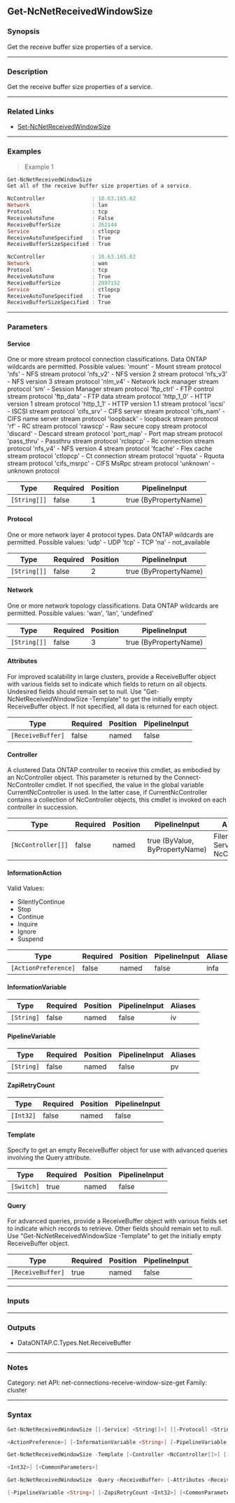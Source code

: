 Get-NcNetReceivedWindowSize
---------------------------

### Synopsis
Get the receive buffer size properties of a service.

---

### Description

Get the receive buffer size properties of a service.

---

### Related Links
* [Set-NcNetReceivedWindowSize](Set-NcNetReceivedWindowSize)

---

### Examples
> Example 1

```PowerShell
Get-NcNetReceivedWindowSize
Get all of the receive buffer size properties of a service.

NcController               : 10.63.165.62
Network                    : lan
Protocol                   : tcp
ReceiveAutoTune            : False
ReceiveBufferSize          : 262144
Service                    : ctlopcp
ReceiveAutoTuneSpecified   : True
ReceiveBufferSizeSpecified : True

NcController               : 10.63.165.62
Network                    : wan
Protocol                   : tcp
ReceiveAutoTune            : True
ReceiveBufferSize          : 2097152
Service                    : ctlopcp
ReceiveAutoTuneSpecified   : True
ReceiveBufferSizeSpecified : True

```

---

### Parameters
#### **Service**
One or more stream protocol connection classifications.  Data ONTAP wildcards are permitted.
Possible values: 
'mount'          - Mount stream protocol
'nfs'            - NFS stream protocol
'nfs_v2'         - NFS version 2 stream protocol
'nfs_v3'         - NFS version 3 stream protocol
'nlm_v4'         - Network lock manager stream protocol
'sm'             - Session Manager stream protocol
'ftp_ctrl'       - FTP control stream protocol
'ftp_data'       - FTP data stream protocol
'http_1_0'       - HTTP version 1 stream protocol
'http_1_1'       - HTTP version 1.1 stream protocol
'iscsi'          - ISCSI stream protocol
'cifs_srv'       - CIFS server stream protocol
'cifs_nam'       - CIFS name server stream protocol
'loopback'       - loopback stream protocol
'rf'             - RC stream protocol
'rawscp'         - Raw secure copy stream protocol
'discard'        - Descard stream protocol
'port_map'       - Port map stream protocol
'pass_thru'      - Passthru stream protocol
'rclopcp'        - Rc connection stream protocol
'nfs_v4'         - NFS version 4 stream protocol
'fcache'         - Flex cache stream protocol
'ctlopcp'        - Ct connection stream protocol
'rquota'         - Rquota stream protocol
'cifs_msrpc'     - CIFS MsRpc stream protocol
'unknown'        - unknown protocol

|Type        |Required|Position|PipelineInput        |
|------------|--------|--------|---------------------|
|`[String[]]`|false   |1       |true (ByPropertyName)|

#### **Protocol**
One or more network layer 4 protocol types.  Data ONTAP wildcards are permitted.
Possible values: 
'udp'  - UDP
'tcp'  - TCP
'na'   - not_available

|Type        |Required|Position|PipelineInput        |
|------------|--------|--------|---------------------|
|`[String[]]`|false   |2       |true (ByPropertyName)|

#### **Network**
One or more network topology classifications.  Data ONTAP wildcards are permitted.
Possible values: 'wan', 'lan', 'undefined'

|Type        |Required|Position|PipelineInput        |
|------------|--------|--------|---------------------|
|`[String[]]`|false   |3       |true (ByPropertyName)|

#### **Attributes**
For improved scalability in large clusters, provide a ReceiveBuffer object with various fields set to indicate which fields to return on all objects.  Undesired fields should remain set to null.  Use "Get-NcNetReceivedWindowSize -Template" to get the initially empty ReceiveBuffer object.  If not specified, all data is returned for each object.

|Type             |Required|Position|PipelineInput|
|-----------------|--------|--------|-------------|
|`[ReceiveBuffer]`|false   |named   |false        |

#### **Controller**
A clustered Data ONTAP controller to receive this cmdlet, as embodied by an NcController object.  This parameter is returned by the Connect-NcController cmdlet.  If not specified, the value in the global variable CurrentNcController is used.  In the latter case, if CurrentNcController contains a collection of NcController objects, this cmdlet is invoked on each controller in succession.

|Type              |Required|Position|PipelineInput                 |Aliases                          |
|------------------|--------|--------|------------------------------|---------------------------------|
|`[NcController[]]`|false   |named   |true (ByValue, ByPropertyName)|Filer<br/>Server<br/>NcController|

#### **InformationAction**

Valid Values:

* SilentlyContinue
* Stop
* Continue
* Inquire
* Ignore
* Suspend

|Type                |Required|Position|PipelineInput|Aliases|
|--------------------|--------|--------|-------------|-------|
|`[ActionPreference]`|false   |named   |false        |infa   |

#### **InformationVariable**

|Type      |Required|Position|PipelineInput|Aliases|
|----------|--------|--------|-------------|-------|
|`[String]`|false   |named   |false        |iv     |

#### **PipelineVariable**

|Type      |Required|Position|PipelineInput|Aliases|
|----------|--------|--------|-------------|-------|
|`[String]`|false   |named   |false        |pv     |

#### **ZapiRetryCount**

|Type     |Required|Position|PipelineInput|
|---------|--------|--------|-------------|
|`[Int32]`|false   |named   |false        |

#### **Template**
Specify to get an empty ReceiveBuffer object for use with advanced queries involving the Query attribute.

|Type      |Required|Position|PipelineInput|
|----------|--------|--------|-------------|
|`[Switch]`|true    |named   |false        |

#### **Query**
For advanced queries, provide a ReceiveBuffer object with various fields set to indicate which records to retrieve.  Other fields should remain set to null.  Use "Get-NcNetReceivedWindowSize -Template" to get the initially empty ReceiveBuffer object.

|Type             |Required|Position|PipelineInput|
|-----------------|--------|--------|-------------|
|`[ReceiveBuffer]`|true    |named   |false        |

---

### Inputs

---

### Outputs
* DataONTAP.C.Types.Net.ReceiveBuffer

---

### Notes
Category: net
API: net-connections-receive-window-size-get
Family: cluster

---

### Syntax
```PowerShell
Get-NcNetReceivedWindowSize [[-Service] <String[]>] [[-Protocol] <String[]>] [[-Network] <String[]>] [-Attributes <ReceiveBuffer>] [-Controller <NcController[]>] [-InformationAction 
```
```PowerShell
<ActionPreference>] [-InformationVariable <String>] [-PipelineVariable <String>] [-ZapiRetryCount <Int32>] [<CommonParameters>]
```
```PowerShell
Get-NcNetReceivedWindowSize -Template [-Controller <NcController[]>] [-InformationAction <ActionPreference>] [-InformationVariable <String>] [-PipelineVariable <String>] [-ZapiRetryCount 
```
```PowerShell
<Int32>] [<CommonParameters>]
```
```PowerShell
Get-NcNetReceivedWindowSize -Query <ReceiveBuffer> [-Attributes <ReceiveBuffer>] [-Controller <NcController[]>] [-InformationAction <ActionPreference>] [-InformationVariable <String>] 
```
```PowerShell
[-PipelineVariable <String>] [-ZapiRetryCount <Int32>] [<CommonParameters>]
```
